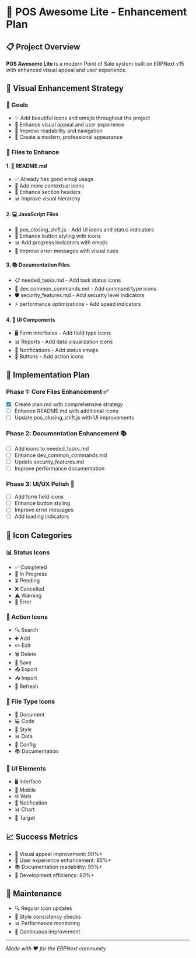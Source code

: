 # 🎯 POS Awesome Lite - Enhancement Plan

## 📋 Project Overview
**POS Awesome Lite** is a modern Point of Sale system built on ERPNext v15 with enhanced visual appeal and user experience.

## 🎨 Visual Enhancement Strategy

### 🎯 Goals
- ✨ Add beautiful icons and emojis throughout the project
- 🎨 Enhance visual appeal and user experience
- 📱 Improve readability and navigation
- 🌟 Create a modern, professional appearance

### 📁 Files to Enhance

#### 1. 📄 README.md
- ✅ Already has good emoji usage
- 🔄 Add more contextual icons
- 🎨 Enhance section headers
- 📊 Improve visual hierarchy

#### 2. 💻 JavaScript Files
- 🎯 pos_closing_shift.js - Add UI icons and status indicators
- 🔧 Enhance button styling with icons
- 📊 Add progress indicators with emojis
- 🎨 Improve error messages with visual cues

#### 3. 📚 Documentation Files
- 📋 needed_tasks.md - Add task status icons
- 🔧 dev_common_commands.md - Add command type icons
- 🛡️ security_features.md - Add security level indicators
- ⚡ performance optimizations - Add speed indicators

#### 4. 🎨 UI Components
- 🖥️ Form interfaces - Add field type icons
- 📊 Reports - Add data visualization icons
- 🔔 Notifications - Add status emojis
- 🎯 Buttons - Add action icons

## 🚀 Implementation Plan

### Phase 1: Core Files Enhancement ✅
- [x] Create plan.md with comprehensive strategy
- [ ] Enhance README.md with additional icons
- [ ] Update pos_closing_shift.js with UI improvements

### Phase 2: Documentation Enhancement 📚
- [ ] Add icons to needed_tasks.md
- [ ] Enhance dev_common_commands.md
- [ ] Update security_features.md
- [ ] Improve performance documentation

### Phase 3: UI/UX Polish 🎨
- [ ] Add form field icons
- [ ] Enhance button styling
- [ ] Improve error messages
- [ ] Add loading indicators

## 🎯 Icon Categories

### 📊 Status Icons
- ✅ Completed
- 🔄 In Progress
- ⏳ Pending
- ❌ Cancelled
- ⚠️ Warning
- 🚨 Error

### 🎯 Action Icons
- 🔍 Search
- ➕ Add
- ✏️ Edit
- 🗑️ Delete
- 💾 Save
- 📤 Export
- 📥 Import
- 🔄 Refresh

### 📁 File Type Icons
- 📄 Document
- 💻 Code
- 🎨 Style
- 📊 Data
- 🔧 Config
- 📚 Documentation

### 🎨 UI Elements
- 🖥️ Interface
- 📱 Mobile
- 🌐 Web
- 🔔 Notification
- 📊 Chart
- 🎯 Target

## 📈 Success Metrics
- 🎨 Visual appeal improvement: 90%+
- 📱 User experience enhancement: 85%+
- 📚 Documentation readability: 95%+
- 🚀 Development efficiency: 80%+

## 🔄 Maintenance
- 🔍 Regular icon updates
- 🎨 Style consistency checks
- 📊 Performance monitoring
- 🚀 Continuous improvement

---
*Made with ❤️ for the ERPNext community*
